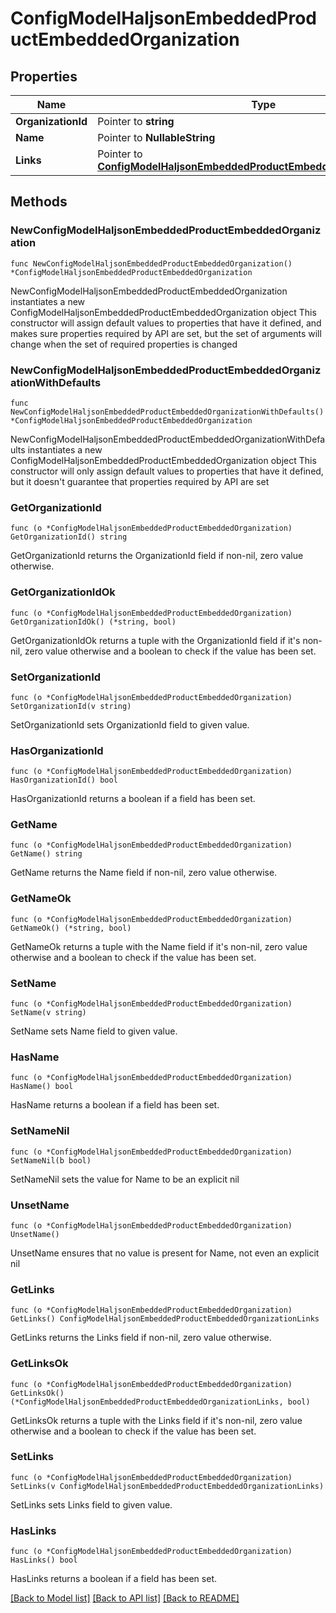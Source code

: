 # ConfigModelHaljsonEmbeddedProductEmbeddedOrganization

## Properties

Name | Type | Description | Notes
------------ | ------------- | ------------- | -------------
**OrganizationId** | Pointer to **string** |  | [optional] 
**Name** | Pointer to **NullableString** |  | [optional] 
**Links** | Pointer to [**ConfigModelHaljsonEmbeddedProductEmbeddedOrganizationLinks**](ConfigModelHaljsonEmbeddedProductEmbeddedOrganizationLinks.md) |  | [optional] 

## Methods

### NewConfigModelHaljsonEmbeddedProductEmbeddedOrganization

`func NewConfigModelHaljsonEmbeddedProductEmbeddedOrganization() *ConfigModelHaljsonEmbeddedProductEmbeddedOrganization`

NewConfigModelHaljsonEmbeddedProductEmbeddedOrganization instantiates a new ConfigModelHaljsonEmbeddedProductEmbeddedOrganization object
This constructor will assign default values to properties that have it defined,
and makes sure properties required by API are set, but the set of arguments
will change when the set of required properties is changed

### NewConfigModelHaljsonEmbeddedProductEmbeddedOrganizationWithDefaults

`func NewConfigModelHaljsonEmbeddedProductEmbeddedOrganizationWithDefaults() *ConfigModelHaljsonEmbeddedProductEmbeddedOrganization`

NewConfigModelHaljsonEmbeddedProductEmbeddedOrganizationWithDefaults instantiates a new ConfigModelHaljsonEmbeddedProductEmbeddedOrganization object
This constructor will only assign default values to properties that have it defined,
but it doesn't guarantee that properties required by API are set

### GetOrganizationId

`func (o *ConfigModelHaljsonEmbeddedProductEmbeddedOrganization) GetOrganizationId() string`

GetOrganizationId returns the OrganizationId field if non-nil, zero value otherwise.

### GetOrganizationIdOk

`func (o *ConfigModelHaljsonEmbeddedProductEmbeddedOrganization) GetOrganizationIdOk() (*string, bool)`

GetOrganizationIdOk returns a tuple with the OrganizationId field if it's non-nil, zero value otherwise
and a boolean to check if the value has been set.

### SetOrganizationId

`func (o *ConfigModelHaljsonEmbeddedProductEmbeddedOrganization) SetOrganizationId(v string)`

SetOrganizationId sets OrganizationId field to given value.

### HasOrganizationId

`func (o *ConfigModelHaljsonEmbeddedProductEmbeddedOrganization) HasOrganizationId() bool`

HasOrganizationId returns a boolean if a field has been set.

### GetName

`func (o *ConfigModelHaljsonEmbeddedProductEmbeddedOrganization) GetName() string`

GetName returns the Name field if non-nil, zero value otherwise.

### GetNameOk

`func (o *ConfigModelHaljsonEmbeddedProductEmbeddedOrganization) GetNameOk() (*string, bool)`

GetNameOk returns a tuple with the Name field if it's non-nil, zero value otherwise
and a boolean to check if the value has been set.

### SetName

`func (o *ConfigModelHaljsonEmbeddedProductEmbeddedOrganization) SetName(v string)`

SetName sets Name field to given value.

### HasName

`func (o *ConfigModelHaljsonEmbeddedProductEmbeddedOrganization) HasName() bool`

HasName returns a boolean if a field has been set.

### SetNameNil

`func (o *ConfigModelHaljsonEmbeddedProductEmbeddedOrganization) SetNameNil(b bool)`

 SetNameNil sets the value for Name to be an explicit nil

### UnsetName
`func (o *ConfigModelHaljsonEmbeddedProductEmbeddedOrganization) UnsetName()`

UnsetName ensures that no value is present for Name, not even an explicit nil
### GetLinks

`func (o *ConfigModelHaljsonEmbeddedProductEmbeddedOrganization) GetLinks() ConfigModelHaljsonEmbeddedProductEmbeddedOrganizationLinks`

GetLinks returns the Links field if non-nil, zero value otherwise.

### GetLinksOk

`func (o *ConfigModelHaljsonEmbeddedProductEmbeddedOrganization) GetLinksOk() (*ConfigModelHaljsonEmbeddedProductEmbeddedOrganizationLinks, bool)`

GetLinksOk returns a tuple with the Links field if it's non-nil, zero value otherwise
and a boolean to check if the value has been set.

### SetLinks

`func (o *ConfigModelHaljsonEmbeddedProductEmbeddedOrganization) SetLinks(v ConfigModelHaljsonEmbeddedProductEmbeddedOrganizationLinks)`

SetLinks sets Links field to given value.

### HasLinks

`func (o *ConfigModelHaljsonEmbeddedProductEmbeddedOrganization) HasLinks() bool`

HasLinks returns a boolean if a field has been set.


[[Back to Model list]](../README.md#documentation-for-models) [[Back to API list]](../README.md#documentation-for-api-endpoints) [[Back to README]](../README.md)


